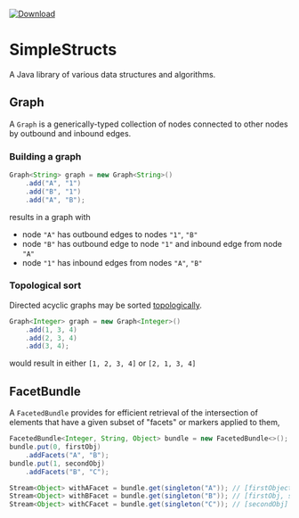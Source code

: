 [![Download][latest-img]][latest]

# SimpleStructs
A Java library of various data structures and algorithms.

## Graph
A `Graph` is a generically-typed collection of nodes connected to other nodes by outbound and inbound edges.

### Building a graph
```java
Graph<String> graph = new Graph<String>()
	.add("A", "1")
	.add("B", "1")
	.add("A", "B");
```
results in a graph with
- node `"A"` has outbound edges to nodes `"1"`, `"B"`
- node `"B"` has outbound edge to node `"1"` and inbound edge from node `"A"`
- node `"1"` has inbound edges from nodes `"A"`, `"B"`

### Topological sort
Directed acyclic graphs may be sorted [topologically](https://en.wikipedia.org/wiki/Topological_sorting). 
```java
Graph<Integer> graph = new Graph<Integer>()
	.add(1, 3, 4)
	.add(2, 3, 4)
	.add(3, 4);
```
would result in either `[1, 2, 3, 4]` or `[2, 1, 3, 4]`

## FacetBundle
A `FacetedBundle` provides for efficient retrieval of the intersection of elements that have a given subset of "facets" or markers applied to them,
```java
FacetedBundle<Integer, String, Object> bundle = new FacetedBundle<>();
bundle.put(0, firstObj)
	.addFacets("A", "B");
bundle.put(1, secondObj)
	.addFacets("B", "C");

Stream<Object> withAFacet = bundle.get(singleton("A"));	// [firstObject]
Stream<Object> withBFacet = bundle.get(singleton("B"));	// [firstObj, secongObj]
Stream<Object> withCFacet = bundle.get(singleton("C"));	// [secondObj]
```

[latest]: https://bintray.com/kkorolyov/java/simple-structs/_latestVersion
[latest-img]: https://api.bintray.com/packages/kkorolyov/java/simple-structs/images/download.svg
